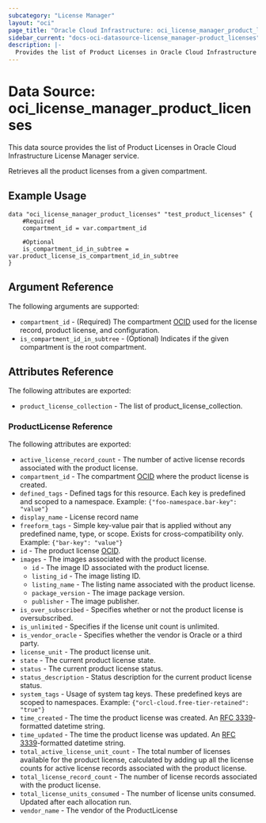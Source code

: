 ```yaml
---
subcategory: "License Manager"
layout: "oci"
page_title: "Oracle Cloud Infrastructure: oci_license_manager_product_licenses"
sidebar_current: "docs-oci-datasource-license_manager-product_licenses"
description: |-
  Provides the list of Product Licenses in Oracle Cloud Infrastructure License Manager service
---
```


# Data Source: oci_license_manager_product_licenses
This data source provides the list of Product Licenses in Oracle Cloud Infrastructure License Manager service.

Retrieves all the product licenses from a given compartment.

## Example Usage

```hcl
data "oci_license_manager_product_licenses" "test_product_licenses" {
	#Required
	compartment_id = var.compartment_id

	#Optional
	is_compartment_id_in_subtree = var.product_license_is_compartment_id_in_subtree
}
```

## Argument Reference

The following arguments are supported:

* `compartment_id` - (Required) The compartment [OCID](https://docs.cloud.oracle.com/iaas/Content/General/Concepts/identifiers.htm) used for the license record, product license, and configuration. 
* `is_compartment_id_in_subtree` - (Optional) Indicates if the given compartment is the root compartment.


## Attributes Reference

The following attributes are exported:

* `product_license_collection` - The list of product_license_collection.

### ProductLicense Reference

The following attributes are exported:

* `active_license_record_count` - The number of active license records associated with the product license.
* `compartment_id` - The compartment [OCID](https://docs.cloud.oracle.com/iaas/Content/General/Concepts/identifiers.htm) where the product license is created.
* `defined_tags` - Defined tags for this resource. Each key is predefined and scoped to a namespace. Example: `{"foo-namespace.bar-key": "value"}` 
* `display_name` - License record name 
* `freeform_tags` - Simple key-value pair that is applied without any predefined name, type, or scope. Exists for cross-compatibility only. Example: `{"bar-key": "value"}` 
* `id` - The product license [OCID](https://docs.cloud.oracle.com/iaas/Content/General/Concepts/identifiers.htm).
* `images` - The images associated with the product license.
	* `id` - The image ID associated with the product license.
	* `listing_id` - The image listing ID.
	* `listing_name` - The listing name associated with the product license.
	* `package_version` - The image package version.
	* `publisher` - The image publisher.
* `is_over_subscribed` - Specifies whether or not the product license is oversubscribed.
* `is_unlimited` - Specifies if the license unit count is unlimited.
* `is_vendor_oracle` - Specifies whether the vendor is Oracle or a third party.
* `license_unit` - The product license unit.
* `state` - The current product license state.
* `status` - The current product license status.
* `status_description` - Status description for the current product license status. 
* `system_tags` - Usage of system tag keys. These predefined keys are scoped to namespaces. Example: `{"orcl-cloud.free-tier-retained": "true"}` 
* `time_created` - The time the product license was created. An [RFC 3339](https://tools.ietf.org/html/rfc3339)-formatted datetime string.
* `time_updated` - The time the product license was updated. An [RFC 3339](https://tools.ietf.org/html/rfc3339)-formatted datetime string.
* `total_active_license_unit_count` - The total number of licenses available for the product license, calculated by adding up all the license counts for active license records associated with the product license.
* `total_license_record_count` - The number of license records associated with the product license. 
* `total_license_units_consumed` - The number of license units consumed. Updated after each allocation run. 
* `vendor_name` - The vendor of the ProductLicense 

